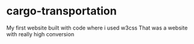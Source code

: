 # cargo-transportation
My first website built with code where i used w3css
That was a website with really high conversion
